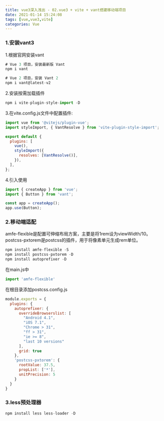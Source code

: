 ```yaml
---
title: vue3深入浅出 - 02.vue3 + vite + vant搭建移动端项目
date: 2021-01-14 15:24:08
tags: [vue,vue3,vite]
categories: Vue
---
```


### 1.安装vant3
1.根据官网安装vant
```js
# Vue 3 项目，安装最新版 Vant
npm i vant

# Vue 2 项目，安装 Vant 2
npm i vant@latest-v2
```

2.安装按需加载插件
```js
npm i vite-plugin-style-import -D
```

3.在vite.config.js文件中配置插件:
```js
import vue from '@vitejs/plugin-vue';
import styleImport, { VantResolve } from 'vite-plugin-style-import';

export default {
  plugins: [
    vue(),
    styleImport({
      resolves: [VantResolve()],
    }),
  ],
};
```

4.引入使用
```js
import { createApp } from 'vue';
import { Button } from 'vant';

const app = createApp();
app.use(Button);
```

### 2.移动端适配
amfe-flexible是配置可伸缩布局方案，主要是将1rem设为viewWidth/10。
postcss-pxtorem是postcss的插件，用于将像素单元生成rem单位。
```js
npm install amfe-flexible -S
npm install postcss-pxtorem -D
npm install autoprefixer -D
```

在main.js中
```js
import 'amfe-flexible'
```

在根目录添加postcss.config.js
```js
module.exports = {
  plugins: {
    autoprefixer: {
      overrideBrowserslist: [
        "Android 4.1",
        "iOS 7.1",
        "Chrome > 31",
        "ff > 31",
        "ie >= 8",
        "last 10 versions"
      ],
      grid: true
    },
    'postcss-pxtorem': {
      rootValue: 37.5,
      propList: ['*'],
      unitPrecision: 5
    }
  }
}
```

### 3.less预处理器
```js
npm install less less-loader -D
```